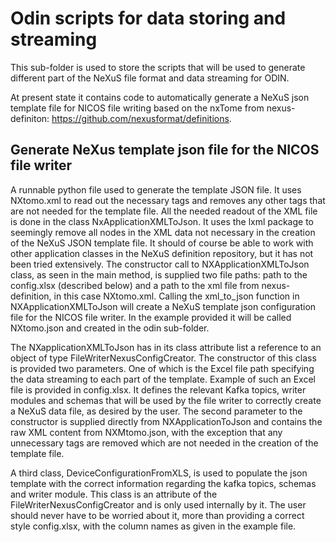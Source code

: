 # Odin scripts for data storing and streaming

This sub-folder is used to store the scripts that will be used to generate
different part of the NeXuS file format and data streaming for ODIN.

At present state it contains code to automatically generate a NeXuS json
template file for NICOS file writing based on the nxTome from nexus-definiton:
https://github.com/nexusformat/definitions.

## Generate NeXus template json file for the NICOS file writer

A runnable python file used to generate the template JSON file.
It uses NXtomo.xml to read out the necessary tags and removes any other
tags that are not needed for the template file.
All the needed readout of the XML file is done in the class 
NxApplicationXMLToJson. It uses the lxml package to seemingly remove all
nodes in the XML data not necessary in the creation of the NeXuS JSON template
file. It should of course be able to work with other application classes
in the NeXuS definition repository, but it has not been tried extensively.
The constructor call to NXApplicationXMLToJson class, as seen in the main method,
is supplied two file paths: path to the config.xlsx (described below) and a path
to the xml file from nexus-definition, in this case NXtomo.xml.
Calling the xml_to_json function in NXApplicationXMLToJson will create a
NeXuS template json configuration file for the NICOS file writer. In the example
provided it will be called NXtomo.json and created in the odin sub-folder.

The NXapplicationXMLToJson has in its class attribute list a reference to an object
of type FileWriterNexusConfigCreator. The constructor of this class is provided two
parameters. One of which is the Excel file path specifying the data streaming to 
each part of the template.
Example of such an Excel file is provided in config.xlsx. It defines the relevant
Kafka topics, writer modules and schemas that will be used by the file writer
to correctly create a NeXuS data file, as desired by the user.
The second parameter to the constructor is supplied directly from NXApplicationToJson
and contains the raw XML content from NXMtomo.json, with the exception that any
unnecessary tags are removed which are not needed in the creation of the template file.

A third class, DeviceConfigurationFromXLS, is used to populate the json template
with the correct information regarding the kafka topics, schemas and writer module.
This class is an attribute of the FileWriterNexusConfigCreator and is only used
internally by it. The user should never have to be worried about it, more than
providing a correct style config.xlsx, with the column names as given in the
example file.
